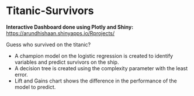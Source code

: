 # Titanic-Survivors

**Interactive Dashboard done using Plotly and Shiny:** https://arundhishaan.shinyapps.io/Rprojects/

Guess who survived on the titanic?
  - A champion model on the logistic regression is created to identify variables and predict survivors on the ship.
  - A decision tree is created using the complexity parameter with the least error.
  - Lift and Gains chart shows the difference in the performance of the model to predict. 
